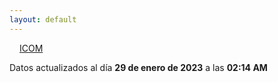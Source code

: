 ```yaml
---
layout: default
---
```

<a href="planes/ICOM/" style="padding: 1rem;">ICOM</a>
<p class_="text-center text-muted">Datos actualizados al día <b>29 de enero de 2023</b> a las <b>02:14 AM</b></p>